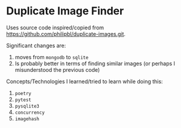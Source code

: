 # Duplicate Image Finder

Uses source code inspired/copied from https://github.com/philipbl/duplicate-images.git.

Significant changes are:

1. moves from `mongodb` to `sqlite`
2. Is probably better in terms of finding similar images (or perhaps I misunderstood the previous code)

Concepts/Technologies I learned/tried to learn while doing this:

1. `poetry`
2. `pytest`
3. `pysqlite3`
4. `concurrency`
5. `imagehash`